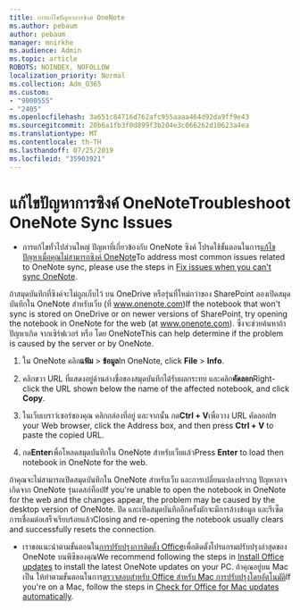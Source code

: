 ```yaml
---
title: การแก้ไขปัญหาการซิงค์ OneNote
ms.author: pebaum
author: pebaum
manager: mnirkhe
ms.audience: Admin
ms.topic: article
ROBOTS: NOINDEX, NOFOLLOW
localization_priority: Normal
ms.collection: Adm_O365
ms.custom:
- "9000555"
- "2405"
ms.openlocfilehash: 3a651c84716d762afc955aaaa464d92da9ff9e43
ms.sourcegitcommit: 20b6a1fb3f0d899f3b204e3c066262d10623a4ea
ms.translationtype: MT
ms.contentlocale: th-TH
ms.lasthandoff: 07/25/2019
ms.locfileid: "35903921"
---
```

# <a name="troubleshoot-onenote-sync-issues"></a><span data-ttu-id="adeb3-102">แก้ไขปัญหาการซิงค์ OneNote</span><span class="sxs-lookup"><span data-stu-id="adeb3-102">Troubleshoot OneNote Sync Issues</span></span>

* <span data-ttu-id="adeb3-103">การแก้ไขทั่วไปส่วนใหญ่ ปัญหาที่เกี่ยวข้องกับ OneNote ซิงค์ โปรดใช้ขั้นตอนในการ[แก้ไขปัญหาเมื่อคุณไม่สามารถซิงค์ OneNote](https://support.office.com/article/Fix-issues-when-you-can-t-sync-OneNote-299495ef-66d1-448f-90c1-b785a6968d45)</span><span class="sxs-lookup"><span data-stu-id="adeb3-103">To address most common issues related to OneNote sync, please use the steps in [Fix issues when you can't sync OneNote](https://support.office.com/article/Fix-issues-when-you-can-t-sync-OneNote-299495ef-66d1-448f-90c1-b785a6968d45).</span></span>

<span data-ttu-id="adeb3-104">ถ้าสมุดบันทึกที่ซิงค์จะไม่ถูกเก็บไว้ บน OneDrive หรือรุ่นที่ใหม่กว่าของ SharePoint ลองเปิดสมุดบันทึกใน OneNote สำหรับเว็บ (ที่ www.onenote.com)</span><span class="sxs-lookup"><span data-stu-id="adeb3-104">If the notebook that won't sync is stored on OneDrive or on newer versions of SharePoint, try opening the notebook in OneNote for the web (at www.onenote.com).</span></span> <span data-ttu-id="adeb3-105">ซึ่งจะช่วยค้นหาถ้าปัญหาเกิด จากเซิร์ฟเวอร์ หรือ โดย OneNote</span><span class="sxs-lookup"><span data-stu-id="adeb3-105">This can help determine if the problem is caused by the server or by OneNote.</span></span>

1. <span data-ttu-id="adeb3-106">ใน OneNote คลิก**แฟ้ม** > **ข้อมูล**</span><span class="sxs-lookup"><span data-stu-id="adeb3-106">In OneNote, click **File** > **Info**.</span></span>

2. <span data-ttu-id="adeb3-107">คลิกขวา URL ที่แสดงอยู่ด้านล่างชื่อของสมุดบันทึกได้รับผลกระทบ และคลิก**คัดลอก**</span><span class="sxs-lookup"><span data-stu-id="adeb3-107">Right-click the URL shown below the name of the affected notebook, and click **Copy**.</span></span>

3. <span data-ttu-id="adeb3-108">ในเว็บเบราว์เซอร์ของคุณ คลิกกล่องที่อยู่ และจากนั้น กด**Ctrl + V**เพื่อวาง URL คัดลอก</span><span class="sxs-lookup"><span data-stu-id="adeb3-108">In your Web browser, click the Address box, and then press **Ctrl + V** to paste the copied URL.</span></span>

4. <span data-ttu-id="adeb3-109">กด**Enter**เพื่อโหลดสมุดบันทึกใน OneNote สำหรับเว็บแล้ว</span><span class="sxs-lookup"><span data-stu-id="adeb3-109">Press **Enter** to load then notebook in OneNote for the web.</span></span>

<span data-ttu-id="adeb3-110">ถ้าคุณจะไม่สามารถเปิดสมุดบันทึกใน OneNote สำหรับเว็บ และการเปลี่ยนแปลงปรากฏ ปัญหาอาจเกิดจาก OneNote รุ่นเดสก์ท็อป</span><span class="sxs-lookup"><span data-stu-id="adeb3-110">If you're unable to open the notebook in OneNote for the web and the changes appear, the problem may be caused by the desktop version of OneNote.</span></span> <span data-ttu-id="adeb3-111">ปิด และเปิดสมุดบันทึกอีกครั้งมักจะมีการล้างข้อมูล และรีเซ็ตการเชื่อมต่อเสร็จเรียบร้อยแล้ว</span><span class="sxs-lookup"><span data-stu-id="adeb3-111">Closing and re-opening the notebook usually clears and successfully resets the connection.</span></span>

* <span data-ttu-id="adeb3-112">เราขอแนะนำตามขั้นตอนใน[การปรับปรุงการติดตั้ง Office](https://support.office.com/article/Install-Office-updates-2ab296f3-7f03-43a2-8e50-46de917611c5)เพื่อติดตั้งโปรแกรมปรับปรุงล่าสุดของ OneNote บนพีซีของคุณ</span><span class="sxs-lookup"><span data-stu-id="adeb3-112">We recommend following the steps in [Install Office updates](https://support.office.com/article/Install-Office-updates-2ab296f3-7f03-43a2-8e50-46de917611c5) to install the latest OneNote updates on your PC.</span></span> <span data-ttu-id="adeb3-113">ถ้าคุณอยู่บน Mac เป็น ให้ทำตามขั้นตอนในการ[ตรวจสอบสำหรับ Office สำหรับ Mac การปรับปรุงโดยอัตโนมัติ](https://support.office.com/article/update-office-for-mac-automatically-bfd1e497-c24d-4754-92ab-910a4074d7c1)</span><span class="sxs-lookup"><span data-stu-id="adeb3-113">If you're on a Mac, follow the steps in [Check for Office for Mac updates automatically](https://support.office.com/article/update-office-for-mac-automatically-bfd1e497-c24d-4754-92ab-910a4074d7c1).</span></span>